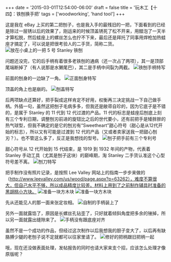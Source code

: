 +++
date = '2015-03-01T12:54:00-06:00'
draft = false
title = '玩木工【十四】：铁刨换手把'
tags = ['woodworking', 'hand tool']
+++

这是我在 eBay 上买的第二把刨子，也是我入手的最残旧的一把，下面看到的已经是除过一层锈以后的效果了，刚运来的时候顶盖锈死了松不开来，用醋泡了一天半才算松脱，然后蛙座上的螺丝怎么也拧不下来，最后还是拜托了同事用焊枪加热蛙座才搞定了，可以说是把很考验人的二手货，简称二货。
![放在小桌上的一把 5 号 Stanley 铁刨](01.jpg '刚运到的样子')

问题还没完，它的后手柄有着很多老铁刨的通病（还一次占了两项），其一是顶部尾端断掉了（有人说那是水獭尾巴），其二是手柄中间裂为两截。
![铁刨手柄特写](02.jpg '手柄断裂了，顶端也磕掉了尾端')

前面的刨身的一边缺了一角。
![正面刨身特写](03.jpg '刨身的一边磕掉一角，应该已经掉落过')

顶盖的角上也是崩的。
![刨盖特写](04.jpg '刨盖上也受损过')

后两项缺点还算好，把手裂成这样肯定不好用，权衡再三决定挑战一下自己做手柄。外插一句，虽然这把刨子毛病多多，但我还是敝帚自珍的，因为它底子是不错的，是属于 Stanley 的 11 代到 12 代过渡的产品。11 代的标志是蛙座后刨底上刻有三个专利日期，调整刨刃前进的旋钮比之后的世代要小，还有前把手是矮胖胖的热气球型，但我不确定的是它的刨刃有“Sweetheart”甜心符号（甜心是从12代开始的标志），所以又有可能是过渡到 12 代的产品（又或者卖家送我一把甜心刨刃？）。也不管这么多了，反正是我想找的型号。
![刨子把手前有三个专利号](05.jpg '我刚开始在淘刨子时，还以为这些专利号说的是 2002/2010 年，结果是上世纪的 1902/1910 年')

甜心符号从 12 代开始到 15 代结束，是 1919 到 1932 年间的产物，代表着 Stanley 手动工具（尤其是刨子这块）的巅峰期，淘 Stanley 二手货认准这个心型符号差不离。
![刨刀特写](06.jpg '刨刀上的甜心符号')

把手制作没有照片记录，是按照 Lee Valley 网站上的指南一步步来做的（http://www.leevalley.com/us/wood/page.aspx?p=63262），难度不算很大，但自己水平不够，所以成品精度比较差。材料上用到了之前制作辅具时准备的黑胡桃小方块。
![准备一块方木块](07.jpg '之前那块黑胡桃的小木块')
![准备一块方木块](08.jpg '之前那块黑胡桃的小木块')

先从还能见人的那一面来张定妆相。
![自制的手柄装上了](09.jpg '自制的手柄装上了')

另外一面就露馅了，原因是长螺丝孔钻歪了，只好就着倾斜角度把多余的锉掉，所以另一面就露出缝隙来了。
![手柄没有跟底座对齐](10.jpg '另外一边没对齐')

虽然不是一个成功的作品，但经过这次制作以后我想我的胆子变大了，以后再有缺胳膊少腿的老刨子说不定就都可以往家里请了。
![修好的把柄跟旧把柄一起](11.jpg '旧手柄用的是 Rosewood，花梨木，留着')

哦，现在还没做表面处理，发帖报告的同时也请大家来支个招，应该怎么处理才像原版呢？